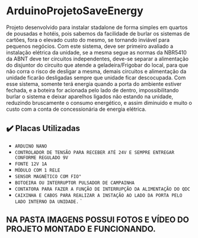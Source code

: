 # ArduinoProjetoSaveEnergy
 Projeto desenvolvido para instalar stadalone de forma simples em quartos de pousadas e hotéis, pois sabemos da facilidade de burlar os sistemas de cartões, fora o elevado custo do mesmo, se tornando inviável para pequenos negócios.
 Com este sistema, deve ser primeiro avaliado a instalação elétrica da unidade, se a mesma segue as normas da NBR5410 da ABNT deve ter circuitos independentes, deve-se separar a alimentação do disjuntor do circuito que atende a geladeira/Frigobar do local, para que  não corra o risco de desligar a mesma, demais circuitos e alimentação da unidade ficarão desligadas sempre que unidade ficar descocupada.
 Com esse sistema, somente terá energia quando a porta do ambiente estiver fechada, e a boteira for acionada pelo lado de dentro, impossibilitando burlar o sistema e deixar aparelhos ligados não estando na unidade, reduzindo bruscamente o consumo energético, e assim diminuido e muito o custo com a conta de concessionária de energia elétrica.
 
## ✔️ Placas Utilizadas

- ``ARDUINO NANO``
- ``CONTROLADOR DE TENSÃO PARA RECEBER ATÉ 24V E SEMPRE ENTREGAR CONFORME REGULADO 9V``
- ``FONTE 12V 1A``
- ``MÓDULO COM 1 RELE``
- ``SENSOR MAGNÉTICO COM FIO"``
- ``BOTOEIRA OU INTERRUPTOR PULSADOR DE CAMPAINHA``
- ``CONTATORA PARA FAZER A FUNÇÃO DE INTERRUPÇÃO DA ALIMENTAÇÃO DO QDC``
- ``CAIXINHA E CABOS PARA REALIZAR A INSTAÇÃO AO LADO DA PORTA PELO LADO INTERNO DA UNIDADE.``
`
##  NA PASTA IMAGENS POSSUI FOTOS E VÍDEO DO PROJETO MONTADO E FUNCIONANDO.
